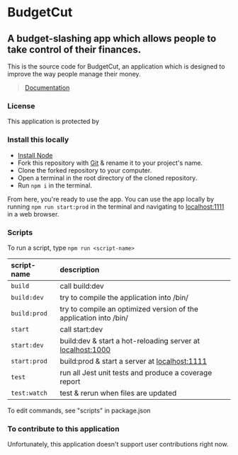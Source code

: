 BudgetCut
===
A budget-slashing app which allows people to take control of their finances.
---
This is the source code for BudgetCut, an application which is designed to improve the way people manage their money.

> [Documentation](https://github.com/dbooyah93/budget-cut/wiki)

### License
This application is protected by 

### Install this locally
* [Install Node]
* Fork this repository with [Git] & rename it to your project's name.
* Clone the forked repository to your computer.
* Open a terminal in the root directory of the cloned repository.
* Run `npm i` in the terminal.

From here, you're ready to use the app.
You can use the app locally by running `npm run start:prod` in the terminal and navigating to [localhost:1111] in a web browser.

### Scripts
To run a script, type `npm run <script-name>`

| script-name | description |
|:----------- |:----------- |
| `build` | call build:dev |
| `build:dev` | try to compile the application into /bin/ |
| `build:prod` | try to compile an optimized version of the application into /bin/ |
| `start` | call start:dev |
| `start:dev` | build:dev & start a hot-reloading server at [localhost:1000] |
| `start:prod` | build:prod & start a server at [localhost:1111] |
| `test` | run all Jest unit tests and produce a coverage report |
| `test:watch` | test & rerun when files are updated |

To edit commands, see "scripts" in package.json

### To contribute to this application
Unfortunately, this application doesn't support user contributions right now.

[Install Node]: https://nodejs.org/en/download/-
[Git]: https://git-scm.com/downloads
[localhost:1000]: http://localhost:1000
[localhost:1111]: http://localhost:1111
